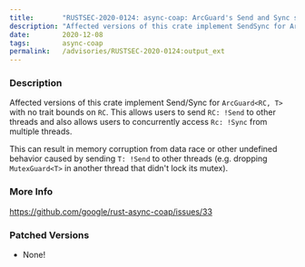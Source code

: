 ```yaml
---
title:       "RUSTSEC-2020-0124: async-coap: ArcGuard's Send and Sync should have bounds on RC"
description: "Affected versions of this crate implement SendSync for ArcGuardRC, T with no trait bounds on RC. This allows users to send RC Send to other threads and also allows users to concurrently access Rc Sync from multiple threads. This can result in memory corruption from data race or other undefined behavior caused by sending T Send to other threads e.g. dropping MutexGuardT in another thread that didnt lock its mutex."
date:        2020-12-08
tags:        async-coap
permalink:   /advisories/RUSTSEC-2020-0124:output_ext
---
```


### Description

Affected versions of this crate implement Send/Sync for `ArcGuard<RC, T>` with no trait bounds on `RC`. This allows users to send `RC: !Send` to other threads and also allows users to concurrently access `Rc: !Sync` from multiple threads.

This can result in memory corruption from data race or other undefined behavior caused by sending `T: !Send` to other threads (e.g. dropping `MutexGuard<T>` in another thread that didn't lock its mutex).

### More Info

<https://github.com/google/rust-async-coap/issues/33>

### Patched Versions

- None!

